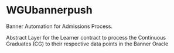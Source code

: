 # WGUbannerpush

Banner Automation for Admissions Process.

Abstract Layer for the Learner contract to process the Continuous Graduates (CG) to their respective data points in the Banner Oracle